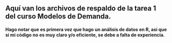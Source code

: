 ## Aquí van los archivos de respaldo de la tarea 1 del curso Modelos de Demanda.
#### Hago notar que es primera vez que hago un análisis de datos en R, así que si mi código no es muy claro y/o eficiente, se debe a falta de experiencia.
